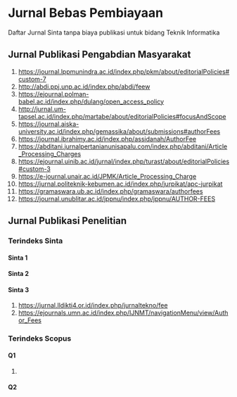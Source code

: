 # Jurnal Bebas Pembiayaan
Daftar Jurnal Sinta tanpa biaya publikasi untuk bidang Teknik Informatika

## Jurnal Publikasi Pengabdian Masyarakat
1. https://journal.lppmunindra.ac.id/index.php/pkm/about/editorialPolicies#custom-7
2. http://abdi.ppj.unp.ac.id/index.php/abdi/feew
4. https://ejournal.polman-babel.ac.id/index.php/dulang/open_access_policy
5. http://jurnal.um-tapsel.ac.id/index.php/martabe/about/editorialPolicies#focusAndScope
6. https://journal.aiska-university.ac.id/index.php/gemassika/about/submissions#authorFees
7. https://journal.ibrahimy.ac.id/index.php/assidanah/AuthorFee
8. https://abditani.jurnalpertanianunisapalu.com/index.php/abditani/Article_Processing_Charges
9. https://ejournal.uinib.ac.id/jurnal/index.php/turast/about/editorialPolicies#custom-3
10. https://e-journal.unair.ac.id/JPMK/Article_Processing_Charge
11. https://jurnal.politeknik-kebumen.ac.id/index.php/jurpikat/apc-jurpikat
12. https://gramaswara.ub.ac.id/index.php/gramaswara/authorfees
13. https://journal.unublitar.ac.id/jppnu/index.php/jppnu/AUTHOR-FEES

## Jurnal Publikasi Penelitian

### Terindeks Sinta
#### Sinta 1
#### Sinta 2
#### Sinta 3
1. https://jurnal.lldikti4.or.id/index.php/jurnaltekno/fee
2. https://ejournals.umn.ac.id/index.php/IJNMT/navigationMenu/view/Author_Fees
 
### Terindeks Scopus

#### Q1
1. 
#### Q2
